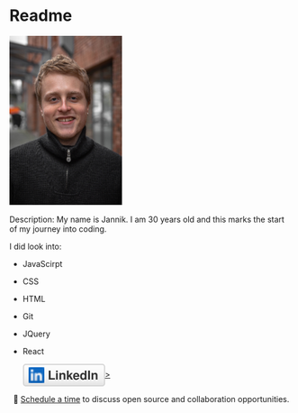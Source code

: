 # Readme

<img src="IMG_9949.jpeg" alt="profilepic" width="200"/>


Description: My name is Jannik. I am 30 years old and this marks the start of my journey into coding.

I did look into:
- JavaScirpt
- CSS
- HTML
- Git
- JQuery
- React


	<a href="https://www.linkedin.com/in/jannik-uek%C3%B6tter-177a7019b/"><img src="linkedin.svg" alt="LinkedIn" align="center">></a>


<p align="center">🔔 <a href="https://calendly.com/uekoetter_jannik">Schedule a time</a> to discuss open source and collaboration opportunities.</p>
